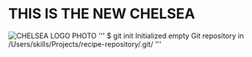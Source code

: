 # THIS IS THE NEW CHELSEA
![CHELSEA LOGO PHOTO](https://ssl.gstatic.com/onebox/media/sports/logos/fhBITrIlbQxhVB6IjxUO6Q_64x64.png)
'''
$ git init
Initialized empty Git repository in /Users/skills/Projects/recipe-repository/.git/
'''
